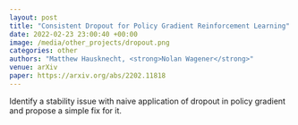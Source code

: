 ```yaml
---
layout: post
title: "Consistent Dropout for Policy Gradient Reinforcement Learning"
date: 2022-02-23 23:00:40 +00:00
image: /media/other_projects/dropout.png
categories: other
authors: "Matthew Hausknecht, <strong>Nolan Wagener</strong>"
venue: arXiv
paper: https://arxiv.org/abs/2202.11818
---
```

Identify a stability issue with naive application of dropout in policy gradient and propose a simple fix for it.
